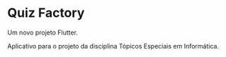 # Quiz Factory

Um novo projeto Flutter.

Aplicativo para o projeto da disciplina Tópicos Especiais em Informática.